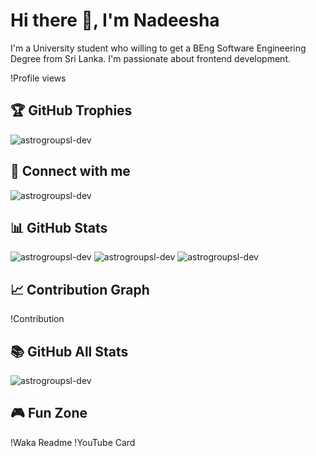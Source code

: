 # Hi there 👋, I'm Nadeesha

I'm a University student who willing to get a BEng Software Engineering Degree from Sri Lanka. I'm passionate about frontend development.

!Profile views

## 🏆 GitHub Trophies

<img src="https://github-profile-trophy.vercel.app/?username=astrogroupsl-dev" alt="astrogroupsl-dev">

## 🔗 Connect with me

<img src="https://img.shields.io/twitter/url?url=https%3A%2F%2Ftwitter.com%2FNadeesh78909401" alt="astrogroupsl-dev">

## 📊 GitHub Stats

<img src="https://github-readme-stats.vercel.app/api/top-langs?username=astrogroupsl-dev&show_icons=true&locale=en&layout=compact" alt="astrogroupsl-dev">
<img src="https://github-readme-stats.vercel.app/api?username=astrogroupsl-dev&show_icons=true&locale=en" alt="astrogroupsl-dev">
<img src="https://github-readme-streak-stats.herokuapp.com/?user=astrogroupsl-dev&" alt="astrogroupsl-dev">

## 📈 Contribution Graph

!Contribution

## 📚 GitHub All Stats

<img src="https://myreadme.vercel.app/api/embed/astrogroupsl-dev?panels=userstatistics,toprepositories,toplanguages,commitgraph" alt="astrogroupsl-dev">

## 🎮 Fun Zone

!Waka Readme
!YouTube Card
